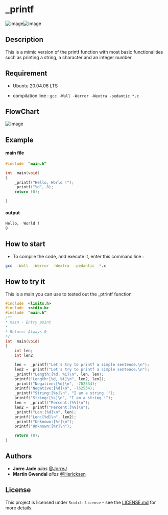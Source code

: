 
# _printf
![image](https://github.com/user-attachments/assets/b02932da-2f4a-43b5-8f24-c9ff4a3d42b9)![image](https://github.com/user-attachments/assets/462d6a24-f53f-432b-8e7f-5697ea2046b5)


## Description

This is a mimic version of the printf function with most basic functionalities such as printing a string, a character and an integer number.

## Requirement

- Ubuntu 20.04.06 LTS

- compilation line : ```gcc -Wall -Werror -Wextra -pedantic *.c```

## FlowChart
![image](https://github.com/user-attachments/assets/2853607e-d921-4dbc-a675-262eac89d79a)


## Example

#### main file
```c
#include  "main.h"

int  main(void)
{
    _printf("Hello, World !");
    _printf("%d", 8);
    return (0);

}
```

#### output

```sh
Hello,  World !
8
```

## How to start

- To compile the code, and execute it, enter this command line :

```Bash
gcc  -Wall  -Werror  -Wextra  -pedantic  *.c
```

## How to try it

This is a main you can use to tested out the _ptrintf function

```C
#include  <limits.h>
#include  <stdio.h>
#include  "main.h"
/**
* main - Entry point
*
* Return: Always 0
*/
int  main(void)
{
    int len;
    int len2;

    len =  _printf("Let's try to printf a simple sentence.\n");
    len2 =  printf("Let's try to printf a simple sentence.\n");
    _printf("Length:[%d, %i]\n", len, len);
    printf("Length:[%d, %i]\n", len2, len2);
    _printf("Negative:[%d]\n", -762534);
    printf("Negative:[%d]\n", -762534);
    _printf("String:[%s]\n", "I am a string !");
    printf("String:[%s]\n", "I am a string !");
    len =  _printf("Percent:[%%]\n");
    len2 =  printf("Percent:[%%]\n");
    _printf("Len:[%d]\n", len);
    printf("Len:[%d]\n", len2);
    _printf("Unknown:[%r]\n");
    printf("Unknown:[%r]\n");

    return (0);
}
```
## Authors

*  **Jorre Jade**  _alias_ [@JorreJ](https://github.com/JorreJ)
*  **Martin Gwendal**  _alias_ [@Hericksen](https://github.com/Hericksen)

## License

This project is licensed under ``Scotch license`` - see the [LICENSE.md](LICENSE.md) for more details.
